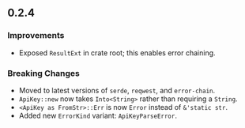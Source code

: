 ## 0.2.4

### Improvements
- Exposed `ResultExt` in crate root; this enables error chaining.

### Breaking Changes
- Moved to latest versions of `serde`, `reqwest`, and `error-chain`.
- `ApiKey::new` now takes `Into<String>` rather than requiring a `String`.
- `<ApiKey as FromStr>::Err` is now `Error` instead of `&'static str`.
- Added new `ErrorKind` variant: `ApiKeyParseError`.